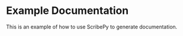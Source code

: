 <!-- templates/example.md -->

# Example Documentation

This is an example of how to use ScribePy to generate documentation.
